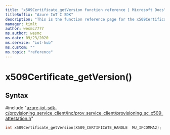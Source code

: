 ```yaml
---                             
title: "x509Certificate_getVersion function reference | Microsoft Docs" 
titleSuffix: "Azure IoT C SDK"            
description: "This is the function reference page for the x509Certificate_getVersion() function in the Azure IoT C SDK. This SDK is used with Azure IoT Hub and Azure IoT Hub Device Provisioning Service"            
manager: timlt                 
author: wesmc7777              
ms.author: wesmc               
ms.date: 09/23/2020                    
ms.service: "iot-hub"             
ms.custom: ""                
ms.topic: "reference"        
---                            
```


# x509Certificate_getVersion()

## Syntax

\#include "[azure-iot-sdk-c/provisioning_service_client/inc/prov_service_client/provisioning_sc_x509_attestation.h](../provisioning-sc-x509-attestation-h.md)"  
```C
int x509Certificate_getVersion(X509_CERTIFICATE_HANDLE  MU_IFCOMMA2);
```

